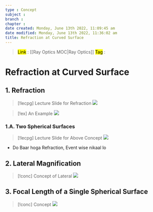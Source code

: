 ```yaml
---
type : Concept
subject : 
branch : 
chapter : 
date created: Monday, June 13th 2022, 11:09:45 am
date modified: Monday, June 13th 2022, 11:36:02 am
title: Refraction at Curved Surface
---
```


> <mark class="hltr-blue">Link</mark> : [[Ray Optics MOC|Ray Optics]]
> <mark class="hltr-cyan">Tag</mark>  :

# Refraction at Curved Surface

## 1. Refraction

>[!lecpg] Lecture Slide for Refraction
>![](https://i.imgur.com/lcSb1ND.png)

>[!ex] An Example
>![](https://i.imgur.com/PXPhJbh.png)

### 1.A. Two Spherical Surfaces

>[!lecpg] Lecture Slide for Above Concept
>![](https://i.imgur.com/XGNAae9.png)
+ Do Baar hoga Refraction, Event wise nikaal lo

## 2. Lateral Magnification

>[!conc] Concept of Lateral
>![](https://i.imgur.com/UvIBk8q.png)




## 3. Focal Length of a Single Spherical Surface
>[!conc] Concept
>![](https://i.imgur.com/VFz9BRs.png)


